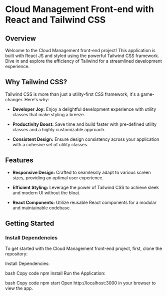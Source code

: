 # Cloud Management Front-end with React and Tailwind CSS



## Overview

Welcome to the Cloud Management front-end project! This application is built with React JS and styled using the powerful Tailwind CSS framework. Dive in and explore the efficiency of Tailwind for a streamlined development experience.

## Why Tailwind CSS?

Tailwind CSS is more than just a utility-first CSS framework; it's a game-changer. Here's why:

- **Developer Joy:** Enjoy a delightful development experience with utility classes that make styling a breeze.

- **Productivity Boost:** Save time and build faster with pre-defined utility classes and a highly customizable approach.

- **Consistent Design:** Ensure design consistency across your application with a cohesive set of utility classes.

## Features

- **Responsive Design:** Crafted to seamlessly adapt to various screen sizes, providing an optimal user experience.

- **Efficient Styling:** Leverage the power of Tailwind CSS to achieve sleek and modern UI without the bloat.

- **React Components:** Utilize reusable React components for a modular and maintainable codebase.
## Getting Started

### Install Dependencies

To get started with the Cloud Management front-end project, first, clone the repository:


Install Dependencies:

bash
Copy code
npm install
Run the Application:

bash
Copy code
npm start
Open http://localhost:3000 in your browser to view the app.
